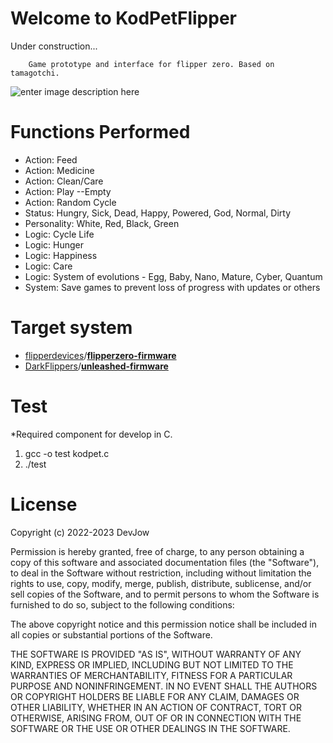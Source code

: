 # Welcome to KodPetFlipper

 Under construction...

        Game prototype and interface for flipper zero. Based on tamagotchi.


![enter image description here](https://cdn.discordapp.com/attachments/1049264648404357130/1055834291038335056/IMG_0012.png)


# Functions Performed

- Action: Feed
- Action: Medicine
- Action: Clean/Care
- Action: Play --Empty
- Action: Random Cycle
- Status: Hungry, Sick, Dead, Happy, Powered, God, Normal, Dirty
- Personality: White, Red, Black, Green
- Logic: Cycle Life
- Logic: Hunger
- Logic: Happiness
- Logic: Care
- Logic: System of evolutions - Egg, Baby, Nano, Mature, Cyber, Quantum
- System: Save games to prevent loss of progress with updates or others

# Target system

- [flipperdevices](https://github.com/flipperdevices)/**[flipperzero-firmware](https://github.com/flipperdevices/flipperzero-firmware)**
- [DarkFlippers](https://github.com/DarkFlippers)/**[unleashed-firmware](https://github.com/DarkFlippers/unleashed-firmware)**


# Test
*Required component for develop in C.

1. gcc -o test kodpet.c
2. ./test




# License

Copyright (c) 2022-2023 DevJow

Permission is hereby granted, free of charge, to any person obtaining
a copy of this software and associated documentation files (the
"Software"), to deal in the Software without restriction, including
without limitation the rights to use, copy, modify, merge, publish,
distribute, sublicense, and/or sell copies of the Software, and to
permit persons to whom the Software is furnished to do so, subject to
the following conditions:

The above copyright notice and this permission notice shall be
included in all copies or substantial portions of the Software.

THE SOFTWARE IS PROVIDED "AS IS", WITHOUT WARRANTY OF ANY KIND,
EXPRESS OR IMPLIED, INCLUDING BUT NOT LIMITED TO THE WARRANTIES OF
MERCHANTABILITY, FITNESS FOR A PARTICULAR PURPOSE AND
NONINFRINGEMENT. IN NO EVENT SHALL THE AUTHORS OR COPYRIGHT HOLDERS BE
LIABLE FOR ANY CLAIM, DAMAGES OR OTHER LIABILITY, WHETHER IN AN ACTION
OF CONTRACT, TORT OR OTHERWISE, ARISING FROM, OUT OF OR IN CONNECTION
WITH THE SOFTWARE OR THE USE OR OTHER DEALINGS IN THE SOFTWARE.
